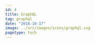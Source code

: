 ```yaml
---
id: 4
title: GraphQL
tag: graphql
date: "2018-10-17"
image: ../src/images/icons/graphql.svg
pagetype: tech
---
```

